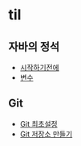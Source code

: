 # til

## 자바의 정석
- [시작하기전에](standardOfJava/beforeStart.md)
- [변수](standardOfJava/variable.md)

## Git
- [Git 최초설정](git/initialSetting.md) 
- [Git 저장소 만들기](git/createRepository.md) 


